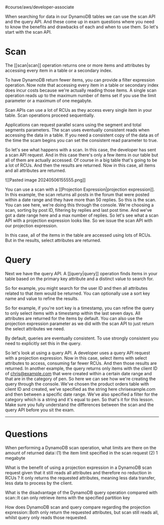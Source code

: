 #course/aws/developer-associate 

When searching for data in our DynamoDB tables we can use the scan API and the query API. And these come up in exam questions where you need to know the benefits and drawbacks of each and when to use them. So let's start with the scan API. 

# Scan

The [[scan|scan]] operation returns one or more items and attributes by accessing every item in a table or a secondary index. 

To have DynamoDB return fewer items, you can provide a filter expression operation. Now note that accessing every item in a table or secondary index does incur costs because we're actually reading those items. A single scan operation reads up to the maximum number of items set if you use the limit parameter or a maximum of one megabyte. 

Scan APIs can use a lot of RCUs as they access every single item in your table. Scan operations proceed sequentially. 

Applications can request parallel scans using the segment and total segments parameters. The scan uses eventually consistent reads when accessing the data in a table. If you need a consistent copy of the data as of the time the scam begins you can set the consistent read parameter to true. 

So let's see what happens with a scan. In this case, the developer has sent a scan API request. And in this case there's only a few items in our table but all of them are actually accessed. Of course in a big table that's going to be a lot of RCUs. And then the results are returned. Now in this case, all items and all attributes are returned. 

![[Pasted image 20240506155555.png]]

You can use a scan with a [[Projection Expression|projection expression]]. In this example, the scan returns all posts in the forum that were posted within a date range and they have more than 50 replies. So this is the scan. You can see here, we're doing this through the console. We're choosing a scan, sorting by post ID, filtering by replies and last post time. And we've got a date range here and a max number of replies. So let's see what a scan API with a projection expression looks like. So we issue the scan API with our projection expression. 

In this case, all of the items in the table are accessed using lots of RCUs. But in the results, select attributes are returned. 

# Query

Next we have the query API. A [[query|query]] operation finds items in your table based on the primary key attribute and a distinct value to search for. 
 
So for example, you might search for the user ID and then all attributes related to that item would be returned. You can optionally use a sort key name and value to refine the results. 

So for example, if you're sort key is a timestamp, you can refine the query to only select items with a timestamp within the last seven days. All attributes are returned for the items by default. You can also use the projection expression parameter as we did with the scan API to just return the select attributes we need. 

By default, queries are eventually consistent. To use strongly consistent you need to explicitly set this in the query. 

So let's look at using a query API. A developer uses a query API request with a projection expression. Now in this case, select items with select attributes to access, consuming far fewer RCUs. And then those results are returned. In another example, the query returns only items with the client ID of chris@example.com that were created within a certain date range and that are in the category of pen. So here we can see how we're creating the query through the console. We've chosen the product orders table with client ID and created, we've specified as the string here chrisexample.com and then between a specific date range. We've also specified a filter for the category which is a string and it's equal to pen. So that's it for this lesson. Make sure you fully understand the differences between the scan and the query API before you sit the exam.

----

# Questions

When performing a DynamoDB scan operation, what limits are there on the amount of returned data::(1) the item limit specified in the scan request (2) 1 megabyte
<!--SR:!2024-07-10,15,230-->

What is the benefit of using a projection expression in a DynamoDB scan request given that it still reads all attributes and therefore no reduction in RCUs
?
It only returns the requested attributes, meaning less data transfer, less data to process by the client.
<!--SR:!2024-07-18,34,250-->

What is the disadvantage of the DynamoDB query operation compared with scan::It can only retrieve items with the specified partition key
<!--SR:!2024-09-04,43,250-->

How does DynamoDB scan and query compare regarding the projection expression::Both only return the requested attributes, but scan still reads all, whilst query only reads those requested.
<!--SR:!2024-08-20,63,250-->

